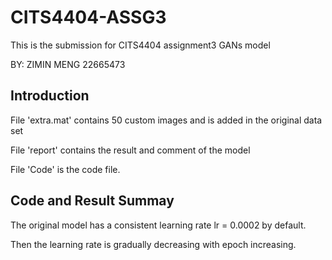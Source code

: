 # CITS4404-ASSG3
This is the submission for CITS4404 assignment3 GANs model

BY: ZIMIN MENG 22665473


## Introduction
File 'extra.mat' contains 50 custom images and is added in the original data set

File 'report' contains the result and comment of the model

File 'Code' is the code file.


## Code and Result Summay

The original model has a consistent learning rate lr = 0.0002 by default. 

Then the learning rate is gradually decreasing with epoch increasing.
